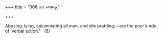 +++
title = "006 ततः स्वयम्भूर्"

+++

Abusing, lying, calumniating all men, and idle prattling,—are the pour kinds of ‘verbal action.’—(6)